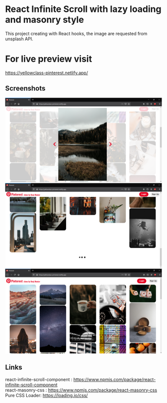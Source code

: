 # React Infinite Scroll with lazy loading and masonry style
This project creating with React hooks, the image are requested from unsplash API.

# For live preview visit
https://yellowclass-pinterest.netlify.app/

## Screenshots
![Pinterest Home](./HomeScreen.png)
![React Infinite Scroll](./InfiniteScroll.png)
![Modal](./Modal.png)

## Links
react-infinite-scroll-component :  https://www.npmjs.com/package/react-infinite-scroll-component <br/>
react-masonry-css :  https://www.npmjs.com/package/react-masonry-css <br>
Pure CSS Loader: https://loading.io/css/ <br/>